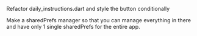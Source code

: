 Refactor daily_instructions.dart and style the button conditionally

Make a sharedPrefs manager so that you can manage everything in there and have only 1 single sharedPrefs for the entire app.